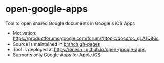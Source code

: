 # open-google-apps
Tool to open shared Google documents in Google's iOS Apps

* Motivation: https://productforums.google.com/forum/#!topic/docs/oc_gLA1Q86c
* Source is maintained in [branch gh-pages](https://github.com/onesail/open-google-apps/tree/gh-pages)
* Tool is deployed at https://onesail.github.io/open-google-apps
* Supports only Google Apps for Apple iOS
